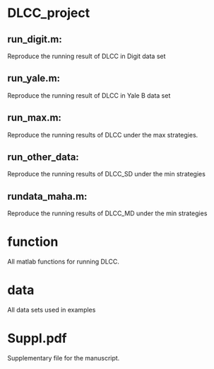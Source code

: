 # DLCC_project

## run_digit.m:
Reproduce the running result of DLCC in Digit data set
## run_yale.m: 
Reproduce the running result of DLCC in Yale B data set
## run_max.m:
Reproduce the running results of DLCC under the max strategies.
## run_other_data:  
Reproduce the running results of DLCC_SD under the min strategies
## rundata_maha.m:
Reproduce the running results of DLCC_MD under the min strategies


# function
All matlab functions for running DLCC.

# data
All data sets used in examples

# Suppl.pdf
Supplementary file for the manuscript.
